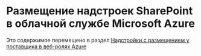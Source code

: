 
# Размещение надстроек SharePoint в облачной службе Microsoft Azure

Это содержимое перемещено в раздел  [Надстройки с размещением у поставщика в веб-ролях Azure](choose-patterns-for-developing-and-hosting-your-sharepoint-add-in.md#AzureWebRole)
  
    
    

